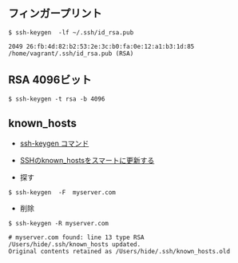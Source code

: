 ## フィンガープリント

~~~
$ ssh-keygen  -lf ~/.ssh/id_rsa.pub 

2049 26:fb:4d:82:b2:53:2e:3c:b0:fa:0e:12:a1:b3:1d:85 /home/vagrant/.ssh/id_rsa.pub (RSA)
~~~


## RSA 4096ビット

~~~
$ ssh-keygen -t rsa -b 4096
~~~

## known_hosts

- [ssh-keygen コマンド](http://www.openbsd.org/cgi-bin/man.cgi/OpenBSD-current/man1/ssh-keygen.1?query=ssh-keygen&sec=1)
- [SSHのknown_hostsをスマートに更新する
](http://qiita.com/kawaz/items/20983ec286088a1ae5c7)


- 探す

~~~
$ ssh-keygen  -F  myserver.com
~~~

- 削除

~~~
$ ssh-keygen -R myserver.com

# myserver.com found: line 13 type RSA
/Users/hide/.ssh/known_hosts updated.
Original contents retained as /Users/hide/.ssh/known_hosts.old
~~~